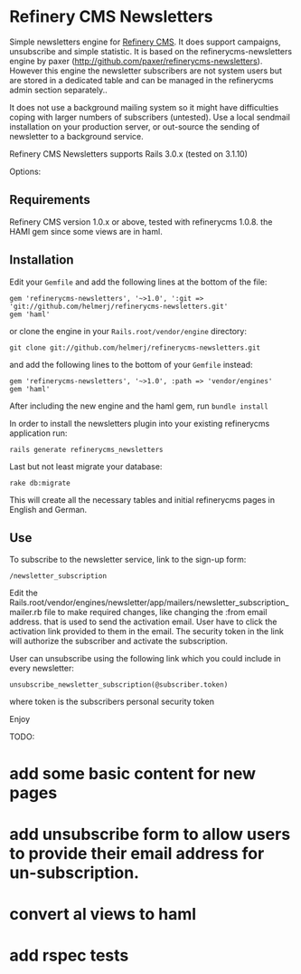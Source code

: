 # Refinery CMS Newsletters 



Simple newsletters engine for [Refinery CMS](http://refinerycms.com). It does support campaigns, unsubscribe and simple statistic.
It is based on the refinerycms-newsletters engine by paxer (http://github.com/paxer/refinerycms-newsletters).
However this engine the newsletter subscribers are not system users but are stored in a dedicated table and can be managed
in the refinerycms admin section separately..

It does not use a background mailing system so it might have difficulties coping with larger numbers of subscribers (untested).
Use a local sendmail installation on your production server, or out-source the sending of newsletter to a background service.


Refinery CMS Newsletters supports Rails 3.0.x (tested on 3.1.10)

Options:

## Requirements

Refinery CMS version 1.0.x or above, tested with refinerycms 1.0.8.
the HAMl gem since some views are in haml.

## Installation

Edit your ``Gemfile`` and add the following lines at the bottom of the file:

    gem 'refinerycms-newsletters', '~>1.0', ':git => 'git://github.com/helmerj/refinerycms-newsletters.git'
    gem 'haml'

or clone the engine in your ``Rails.root/vendor/engine`` directory:

    git clone git://github.com/helmerj/refinerycms-newsletters.git

and add the following lines to the bottom of your ``Gemfile`` instead:

	gem 'refinerycms-newsletters', '~>1.0', :path => 'vendor/engines'
    gem 'haml'

After including the new engine and the haml gem, run ``bundle install``

In order to install the newsletters plugin into your existing refinerycms application run:

    rails generate refinerycms_newsletters

Last but not least migrate your database:

    rake db:migrate

This will create all the necessary tables and initial refinerycms pages in English and German.

## Use

To subscribe to the newsletter service, link to the sign-up form:

    /newsletter_subscription

Edit the Rails.root/vendor/engines/newsletter/app/mailers/newsletter_subscription_mailer.rb file
to make required changes, like changing the :from email address. that is used to send the activation email.
User have to click the activation link provided to them in the email. The security token in the link will
authorize the subscriber and activate the subscription.

User can unsubscribe using the following link which you could include in every newsletter:

    unsubscribe_newsletter_subscription(@subscriber.token)

where token is the subscribers personal security token


Enjoy

TODO:
 # add some basic content for new pages
 # add unsubscribe form to allow users to provide their email address for un-subscription.
 # convert al views to haml
 # add rspec tests
